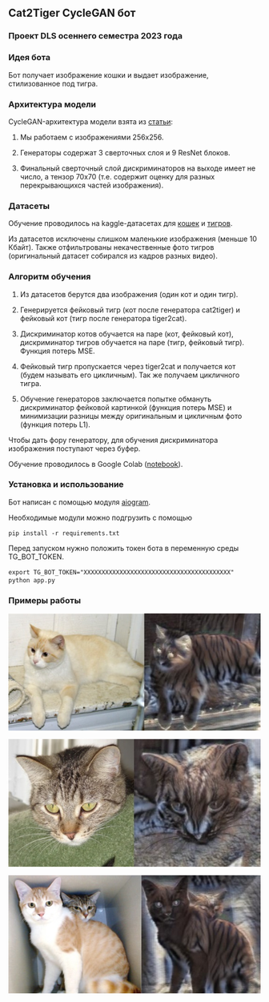 ## Cat2Tiger CycleGAN бот
### Проект DLS осеннего семестра 2023 года

### Идея бота

Бот получает изображение кошки и выдает изображение, стилизованное под тигра.

### Архитектура модели

CycleGAN-архитектура модели взята из [статьи](https://arxiv.org/abs/1703.10593):

1. Мы работаем с изображениями 256х256.

2. Генераторы содержат 3 сверточных слоя и 9 ResNet блоков.

3. Финальный сверточный слой дискриминаторов на выходе имеет не число, а тензор 70х70 (т.е. содержит оценку для разных перекрывающихся частей изображения). 

### Датасеты

Обучение проводилось на kaggle-датасетах для [кошек](https://www.kaggle.com/datasets/shaunthesheep/microsoft-catsvsdogs-dataset) и [тигров](https://www.kaggle.com/datasets/quadeer15sh/amur-tiger-reidentification).

Из датасетов исключены слишком маленькие изображения (меньше 10 Кбайт). Также отфильтрованы некачественные фото тигров (оригинальный датасет собирался из кадров разных видео).


### Алгоритм обучения

1. Из датасетов берутся два изображения (один кот и один тигр).

2. Генерируется фейковый тигр (кот после генератора cat2tiger) и фейковый кот (тигр после генератора tiger2cat).

3. Дискриминатор котов обучается на паре (кот, фейковый кот), дискриминатор тигров обучается на паре (тигр, фейковый тигр). Функция потерь MSE.

4. Фейковый тигр пропускается через tiger2cat и получается кот (будем называть его цикличным). Так же получаем цикличного тигра.

5. Обучение генераторов заключается попытке обмануть дискриминатор фейковой картинкой (функция потерь MSE) и минимизации разницы между оригинальным и цикличным фото (функция потерь L1).

Чтобы дать фору генератору, для обучения дискриминатора изображения поступают через буфер.

Обучение проводилось в Google Colab ([notebook](https://colab.research.google.com/drive/1EOWdkKSqKqkYBGPWw28px5kJTz-ggIGK?usp=sharing)).

### Установка и использование

Бот написан с помощью модуля [aiogram](https://docs.aiogram.dev).

Необходимые модули можно подгрузить с помощью 

```
pip install -r requirements.txt
```

Перед запуском нужно положить токен бота в переменную среды TG_BOT_TOKEN.

```
export TG_BOT_TOKEN="XXXXXXXXXXXXXXXXXXXXXXXXXXXXXXXXXXXXXXXXX"
python app.py
```

### Примеры работы

![](./plots/example_01.jpg)

![](./plots/example_02.jpg)

![](./plots/example_03.jpg)